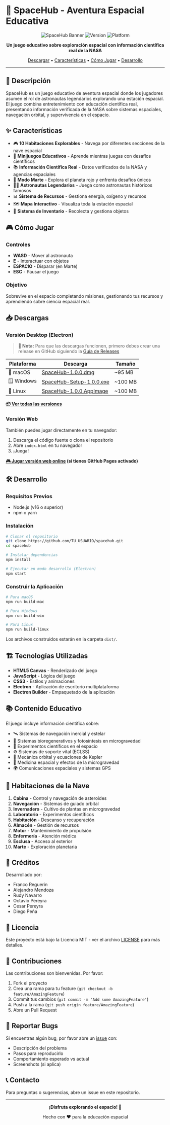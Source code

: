 # 🚀 SpaceHub - Aventura Espacial Educativa

<div align="center">

![SpaceHub Banner](https://img.shields.io/badge/SpaceHub-Educational%20Space%20Game-blue?style=for-the-badge)
![Version](https://img.shields.io/badge/version-1.0.0-green?style=for-the-badge)
![Platform](https://img.shields.io/badge/platform-Windows%20%7C%20macOS%20%7C%20Linux-lightgrey?style=for-the-badge)

**Un juego educativo sobre exploración espacial con información científica real de la NASA**

[Descargar](#-descargas) • [Características](#-características) • [Cómo Jugar](#-cómo-jugar) • [Desarrollo](#-desarrollo)

</div>

---

## 📖 Descripción

SpaceHub es un juego educativo de aventura espacial donde los jugadores asumen el rol de astronautas legendarios explorando una estación espacial. El juego combina entretenimiento con educación científica real, presentando información verificada de la NASA sobre sistemas espaciales, navegación orbital, y supervivencia en el espacio.

## ✨ Características

- 🎮 **10 Habitaciones Explorables** - Navega por diferentes secciones de la nave espacial
- 🧩 **Minijuegos Educativos** - Aprende mientras juegas con desafíos científicos
- 📚 **Información Científica Real** - Datos verificados de la NASA y agencias espaciales
- 🌌 **Modo Marte** - Explora el planeta rojo y enfrenta desafíos únicos
- 👨‍🚀 **Astronautas Legendarios** - Juega como astronautas históricos famosos
- 📊 **Sistema de Recursos** - Gestiona energía, oxígeno y recursos
- 🗺️ **Mapa Interactivo** - Visualiza toda la estación espacial
- 🎒 **Sistema de Inventario** - Recolecta y gestiona objetos

## 🎮 Cómo Jugar

### Controles
- **WASD** - Mover al astronauta
- **E** - Interactuar con objetos
- **ESPACIO** - Disparar (en Marte)
- **ESC** - Pausar el juego

### Objetivo
Sobrevive en el espacio completando misiones, gestionando tus recursos y aprendiendo sobre ciencia espacial real.

## 📥 Descargas

### Versión Desktop (Electron)

> **📌 Nota:** Para que las descargas funcionen, primero debes crear una release en GitHub siguiendo la [Guía de Releases](GUIA_RELEASES_GITHUB.md)

| Plataforma | Descarga | Tamaño |
|-----------|----------|--------|
| 🍎 macOS | [SpaceHub-1.0.0.dmg](../../releases/download/v1.0.0/SpaceHub-1.0.0.dmg) | ~95 MB |
| 🪟 Windows | [SpaceHub-Setup-1.0.0.exe](../../releases/download/v1.0.0/SpaceHub-Setup-1.0.0.exe) | ~100 MB |
| 🐧 Linux | [SpaceHub-1.0.0.AppImage](../../releases/download/v1.0.0/SpaceHub-1.0.0.AppImage) | ~100 MB |

**[📦 Ver todas las versiones](../../releases)**

### Versión Web
También puedes jugar directamente en tu navegador:
1. Descarga el código fuente o clona el repositorio
2. Abre `index.html` en tu navegador
3. ¡Juega!

**[🎮 Jugar versión web online](../../) (si tienes GitHub Pages activado)**

## 🛠️ Desarrollo

### Requisitos Previos
- Node.js (v16 o superior)
- npm o yarn

### Instalación

```bash
# Clonar el repositorio
git clone https://github.com/TU_USUARIO/spacehub.git
cd spacehub

# Instalar dependencias
npm install

# Ejecutar en modo desarrollo (Electron)
npm start
```

### Construir la Aplicación

```bash
# Para macOS
npm run build-mac

# Para Windows
npm run build-win

# Para Linux
npm run build-linux
```

Los archivos construidos estarán en la carpeta `dist/`.

## 🏗️ Tecnologías Utilizadas

- **HTML5 Canvas** - Renderizado del juego
- **JavaScript** - Lógica del juego
- **CSS3** - Estilos y animaciones
- **Electron** - Aplicación de escritorio multiplataforma
- **Electron Builder** - Empaquetado de la aplicación

## 📚 Contenido Educativo

El juego incluye información científica sobre:

- 🛰️ Sistemas de navegación inercial y estelar
- 🌱 Sistemas bioregenerativos y fotosíntesis en microgravedad
- 🔬 Experimentos científicos en el espacio
- ⚙️ Sistemas de soporte vital (ECLSS)
- 🚀 Mecánica orbital y ecuaciones de Kepler
- 💊 Medicina espacial y efectos de la microgravedad
- 🌍 Comunicaciones espaciales y sistemas GPS

## 🎯 Habitaciones de la Nave

1. **Cabina** - Control y navegación de asteroides
2. **Navegación** - Sistemas de guiado orbital
3. **Invernadero** - Cultivo de plantas en microgravedad
4. **Laboratorio** - Experimentos científicos
5. **Habitación** - Descanso y recuperación
6. **Almacén** - Gestión de recursos
7. **Motor** - Mantenimiento de propulsión
8. **Enfermería** - Atención médica
9. **Esclusa** - Acceso al exterior
10. **Marte** - Exploración planetaria

## 👥 Créditos

Desarrollado por:
- Franco Reguerin
- Alejandro Mendoza
- Rudy Navarro
- Octavio Pereyra
- Cesar Pereyra
- Diego Peña

## 📄 Licencia

Este proyecto está bajo la Licencia MIT - ver el archivo [LICENSE](LICENSE) para más detalles.

## 🤝 Contribuciones

Las contribuciones son bienvenidas. Por favor:

1. Fork el proyecto
2. Crea una rama para tu feature (`git checkout -b feature/AmazingFeature`)
3. Commit tus cambios (`git commit -m 'Add some AmazingFeature'`)
4. Push a la rama (`git push origin feature/AmazingFeature`)
5. Abre un Pull Request

## 🐛 Reportar Bugs

Si encuentras algún bug, por favor abre un [issue](../../issues) con:
- Descripción del problema
- Pasos para reproducirlo
- Comportamiento esperado vs actual
- Screenshots (si aplica)

## 📞 Contacto

Para preguntas o sugerencias, abre un issue en este repositorio.

---

<div align="center">

**¡Disfruta explorando el espacio! 🌌**

Hecho con ❤️ para la educación espacial

</div>
